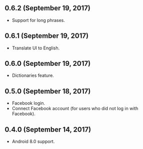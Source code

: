 ## 0.6.2 (September 19, 2017)

* Support for long phrases.

## 0.6.1 (September 19, 2017)

* Translate UI to English.

## 0.6.0 (September 19, 2017)

* Dictionaries feature.

## 0.5.0 (September 18, 2017)

* Facebook login.
* Connect Facebook account (for users who did not log in with Facebook).

## 0.4.0 (September 14, 2017)

* Android 8.0 support.
